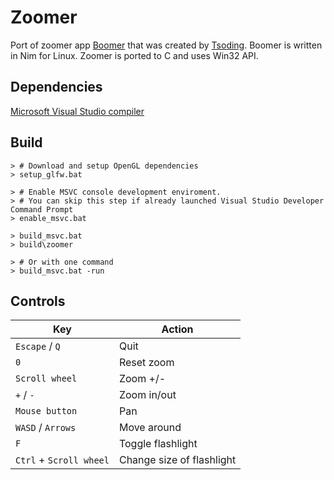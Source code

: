 # Zoomer

Port of zoomer app [Boomer](https://github.com/tsoding/boomer/) that was created by [Tsoding](https://twitch.tv/tsoding).
Boomer is written in Nim for Linux. Zoomer is ported to C and uses Win32 API.

## Dependencies

[Microsoft Visual Studio compiler](https://visualstudio.microsoft.com/downloads/)

## Build

```console
> # Download and setup OpenGL dependencies
> setup_glfw.bat

> # Enable MSVC console development enviroment.
> # You can skip this step if already launched Visual Studio Developer Command Prompt
> enable_msvc.bat

> build_msvc.bat
> build\zoomer

> # Or with one command
> build_msvc.bat -run
```

## Controls

| Key | Action |
|-----|--------|
| `Escape` / `Q` | Quit |
| `0` | Reset zoom |
| `Scroll wheel` | Zoom +/- |
| `+` / `-` | Zoom in/out |
| `Mouse button` | Pan |
| `WASD` / `Arrows` | Move around |
| `F` | Toggle flashlight |
| `Ctrl` + `Scroll wheel` | Change size of flashlight |
